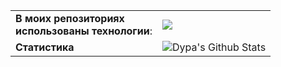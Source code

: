<table>
    <tr>
        <td><b>В моих репозиториях <br> использованы технологии</b>:</td>
        <td><img src="https://skillicons.dev/icons?i=php,go,js,typescript,html,css,mysql,postgres,git,docker,postman,symfony,solidjs" /></td>
    </tr>
    <tr>
        <td><b>Статистика</b></td>
        <td><img align="center" src="https://github-readme-stats.vercel.app/api?username=dypa&&show_icons=true&title_color=f8afad&icon_color=f8afad&text_color=f8afad&bg_color=343a4a" alt="Dypa's Github Stats"></td>
    </tr>
</table>
